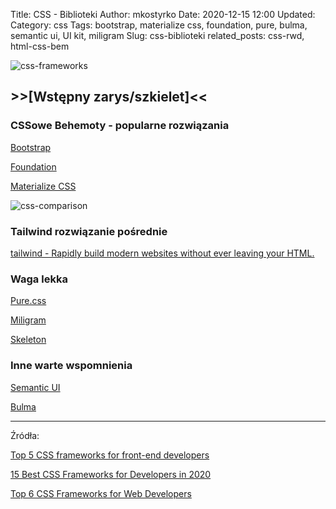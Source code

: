 Title: CSS - Biblioteki
Author: mkostyrko
Date: 2020-12-15 12:00
Updated:
Category: css
Tags: bootstrap, materialize css, foundation, pure, bulma, semantic ui, UI kit, miligram
Slug: css-biblioteki
related_posts: css-rwd, html-css-bem



![css-frameworks](https://tekkiwebsolutions.com/blog/wp-content/uploads/2020/07/CSS-Frameworks-for-Web-Developers-1068x601.jpg)

## >>[Wstępny zarys/szkielet]<<

### CSSowe Behemoty - popularne rozwiązania

[Bootstrap](https://getbootstrap.com/)

[Foundation](https://get.foundation/)

[Materialize CSS](https://materializecss.com/getting-started.html)


![css-comparison](https://themeselection.com/wp-content/uploads/2020/05/popular-css-framework-comparison-2020.png)

### Tailwind rozwiązanie pośrednie

[tailwind - Rapidly build modern websites without ever leaving your HTML.](https://tailwindcss.com/)

### Waga lekka

[Pure.css](https://purecss.io/)

[Miligram](https://milligram.io/)

[Skeleton](http://getskeleton.com/)

### Inne warte wspomnienia

[Semantic UI](https://semantic-ui.com/)

[Bulma](https://bulma.io/)

---
Źródła:


[Top 5 CSS frameworks for front-end developers](https://dev.to/dasshounak/top-5-css-frameworks-for-front-end-developers-2ad6)

[15 Best CSS Frameworks for Developers in 2020](https://www.mockplus.com/blog/post/css-framework)

[Top 6 CSS Frameworks for Web Developers](https://tekkiwebsolutions.com/blog/best-css-frameworks-for-web-developers/)

